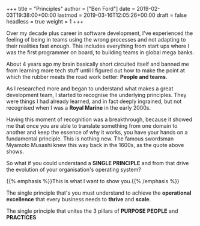+++
title = "Principles"
author = ["Ben Ford"]
date = 2019-02-03T19:38:00+00:00
lastmod = 2019-03-16T12:05:26+00:00
draft = false
headless = true
weight = 1
+++

Over my decade plus career in software development, I've experienced the feeling
of being in teams using the wrong processes and not adapting to their realities
fast enough. This includes everything from start ups where I was the first
programmer on board, to building teams in global mega banks.

About 4 years ago my brain basically short circuited itself and banned me from
learning more tech stuff until I figured out how to make the point at which the
rubber meats the road work better: **People and teams**.

As I researched more and began to understand what makes a great development
team, I started to recognise the underlying principles. They were things I had
already learned, and in fact deeply ingrained, but not recognised when I was a
**Royal Marine** in the early 2000s.

Having this moment of recognition was a breakthrough, because it showed me that
once you are able to translate something from one domain to another and keep the
essence of why it works, you have your hands on a fundamental principle. This is
nothing new. The famous swordsman Myamoto Musashi knew this way back in the
1600s, as the quote above shows.

So what if you could understand a **SINGLE PRINCIPLE** and from that drive the
evolution of your organisation's operating system?

{{% emphasis %}}This is what I want to show you.{{% /emphasis %}}

The single principle that's you must understand to achieve the **operational
excellence** that every business needs to **thrive** and **scale**.

The single principle that unites the 3 pillars of **PURPOSE** **PEOPLE** and **PRACTICES**

<a id="org79041e8"></a>
